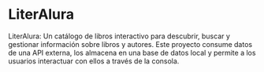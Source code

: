 # LiterAlura
LiterAlura: Un catálogo de libros interactivo para descubrir, buscar y gestionar información sobre libros y autores. Este proyecto consume datos de una API externa, los almacena en una base de datos local y permite a los usuarios interactuar con ellos a través de la consola.
